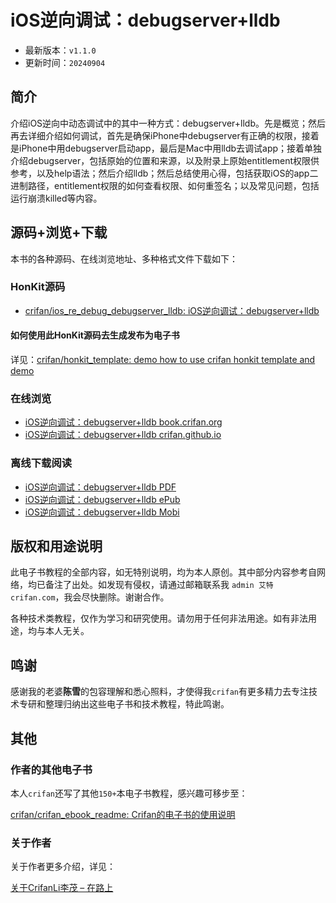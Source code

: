 # iOS逆向调试：debugserver+lldb

* 最新版本：`v1.1.0`
* 更新时间：`20240904`

## 简介

介绍iOS逆向中动态调试中的其中一种方式：debugserver+lldb。先是概览；然后再去详细介绍如何调试，首先是确保iPhone中debugserver有正确的权限，接着是iPhone中用debugserver启动app，最后是Mac中用lldb去调试app；接着单独介绍debugserver，包括原始的位置和来源，以及附录上原始entitlement权限供参考，以及help语法；然后介绍lldb；然后总结使用心得，包括获取iOS的app二进制路径，entitlement权限的如何查看权限、如何重签名；以及常见问题，包括运行崩溃killed等内容。

## 源码+浏览+下载

本书的各种源码、在线浏览地址、多种格式文件下载如下：

### HonKit源码

* [crifan/ios_re_debug_debugserver_lldb: iOS逆向调试：debugserver+lldb](https://github.com/crifan/ios_re_debug_debugserver_lldb)

#### 如何使用此HonKit源码去生成发布为电子书

详见：[crifan/honkit_template: demo how to use crifan honkit template and demo](https://github.com/crifan/honkit_template)

### 在线浏览

* [iOS逆向调试：debugserver+lldb book.crifan.org](https://book.crifan.org/books/ios_re_debug_debugserver_lldb/website/)
* [iOS逆向调试：debugserver+lldb crifan.github.io](https://crifan.github.io/ios_re_debug_debugserver_lldb/website/)

### 离线下载阅读

* [iOS逆向调试：debugserver+lldb PDF](https://book.crifan.org/books/ios_re_debug_debugserver_lldb/pdf/ios_re_debug_debugserver_lldb.pdf)
* [iOS逆向调试：debugserver+lldb ePub](https://book.crifan.org/books/ios_re_debug_debugserver_lldb/epub/ios_re_debug_debugserver_lldb.epub)
* [iOS逆向调试：debugserver+lldb Mobi](https://book.crifan.org/books/ios_re_debug_debugserver_lldb/mobi/ios_re_debug_debugserver_lldb.mobi)

## 版权和用途说明

此电子书教程的全部内容，如无特别说明，均为本人原创。其中部分内容参考自网络，均已备注了出处。如发现有侵权，请通过邮箱联系我 `admin 艾特 crifan.com`，我会尽快删除。谢谢合作。

各种技术类教程，仅作为学习和研究使用。请勿用于任何非法用途。如有非法用途，均与本人无关。

## 鸣谢

感谢我的老婆**陈雪**的包容理解和悉心照料，才使得我`crifan`有更多精力去专注技术专研和整理归纳出这些电子书和技术教程，特此鸣谢。

## 其他

### 作者的其他电子书

本人`crifan`还写了其他`150+`本电子书教程，感兴趣可移步至：

[crifan/crifan_ebook_readme: Crifan的电子书的使用说明](https://github.com/crifan/crifan_ebook_readme)

### 关于作者

关于作者更多介绍，详见：

[关于CrifanLi李茂 – 在路上](https://www.crifan.org/about/)
